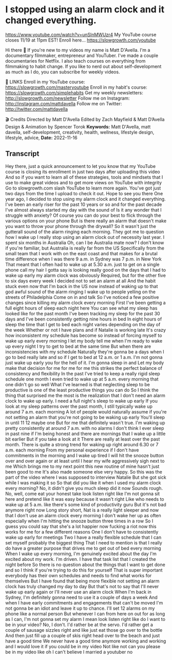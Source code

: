 # I stopped using an alarm clock and it changed everything.
https://www.youtube.com/watch?v=unSlnMWUzr4
My YouTube course closes 11/19 at 11pm EST! Enroll here… https://slowgrowth.com/youtube

Hi there 👋 If you're new to my videos my name is Matt D'Avella. I'm a documentary filmmaker, entrepreneur and YouTuber. I've made a couple documentaries for Netflix. I also teach courses on everything from filmmaking to habit change. If you like to nerd out about self-development as much as I do, you can subscribe for weekly videos.

🔗 LINKS
Enroll in my YouTube course:  https://slowgrowth.com/masteryoutube
Enroll in my habit's course:  https://slowgrowth.com/simplehabits
Get my weekly newsletters:  http://slowgrowth.com/newsletter
Follow me on Instagram:  http://instagram.com/mattdavella
Follow me on Twitter:  http://twitter.com/mattdavella

🎬 Credits
Directed by Matt D'Avella
Edited by Zach Mayfield & Matt D’Avella
Design & Animation by Spencer Torok
**Keywords:** Matt D'Avella, matt davella, self-development, creativity, health, wellness, lifestyle design, lifestyle, advice, 
**Date:** 2022-11-16

## Transcript
 Hey there, just a quick announcement to let you know that my YouTube course is closing its enrollment in just two days after uploading this video And so if you want to learn all of these strategies, tools and mindsets that I use to make great videos and to get more views on YouTube with integrity Go to slowgrowth.com slash YouTube to learn more again. You've got just two days from the time I upload to check it out. Hope to see you there One year ago, I decided to stop using my alarm clock and it changed everything. I've been an early riser for the past 10 years or so and for the past decade I've almost always started my day with the sound of Is it any wonder that I struggle with anxiety? Of course you can do your best to flick through the various options on your phone But is there really an alarm that doesn't make you want to throw your phone through the drywall? So it wasn't just the gutterall sound of the alarm ringing each morning. They got me to question how I wake up I really stop using an alarm clock out of necessity last year. I spent six months in Australia Oh, can I be Australia mate now? I don't know if you're familiar, but Australia is really far from the US Specifically from the small team that I work with on the east coast and that makes for a brutal time difference when I was there 9 a.m. in Sydney was 7 p.m. in New York That meant that I often had to wake up at 5.30 a.m. just to get on a single phone call my hair I gotta say is looking really good on the days that I had to wake up early my alarm clock was obviously Required, but for the other five to six days every week I decided not to set an alarm at all And the habit stuck even now that I'm back in the US now instead of waking up to that god awful sound of the alarm ringing I wake up to people yelling on the streets of Philadelphia Come on in and talk So I've noticed a few positive changes since killing my alarm clock every morning First I've been getting a full eight hours of sleep each night here You can see what my sleep has looked like for the past month I've been tracking my sleep for the past 30 days and I've been consistently getting nine hours in bed In eight hours of sleep the time that I get to bed each night varies depending on the day of the week Whether or not I have plans and if Natalie is working late It's crazy how inconsistent my schedule has become so instead of forcing myself to wake up early every morning I let my body tell me when I'm ready to wake up every night I try to get to bed at the same time But when there are inconsistencies with my schedule Naturally they're gonna be a days when I go to bed really late and so if I get to bed at 12 a.m. or 1 a.m. I'm not gonna just wake up early you for the hell of it. I'm gonna sleep in and Let my body make that decision for me for me for me this strikes the perfect balance of consistency and flexibility In the past I've tried to keep a really rigid sleep schedule one month I even tried to wake up at 5 a.m. every morning that one didn't go so well What I've learned is that neglecting sleep to be productive is one of the least productive things you can do So I think the thing that surprised me the most is the realization that I don't need an alarm clock to wake up early. I need a full night's sleep to wake up early If you look at my sleep patterns over the past month, I still typically wake up around 7 a.m. each morning A lot of people would naturally assume if you're not setting an alarm that you're not going to be waking up early You'll sleep in until 11 12 maybe one But for me that definitely wasn't true. I'm waking up pretty consistently at around 7 a.m. with no alarms I don't think I ever sleep in past nine if I'm being honest and there are mornings that I wake up a little bit earlier But if you take a look at it There are really at least over the past month. There is quite a strong trend for waking up right around 6.30 or 7 a.m. each morning From my personal experience if I don't have commitments in the morning and I wake up tired I will hit the snooze button over and over again or at least until I hear my wife aggressively sigh next to me Which brings me to my next point this new routine of mine hasn't just been good to me It's also made someone else very happy. So this was the part of the video where I was supposed to interview Natalie But she got sick while I was making it so So that did you like it when I used my alarm clock every morning? No, it didn't give you much sleep did it now Sounds rough. No, well, come eat your honest take look listen right like I'm not gonna sit here and pretend like it was easy because it wasn't right Like who needs to wake up at 5 a.m. like there's some kind of productivity guru But it's not bad anymore right now Long story short, Nat is a really light sleeper and now that I don't use an alarm clock every morning I don't wake her up as often especially when I'm hitting the snooze button three times in a row So I guess you could say that she's a lot happier now fucking a riot now this works for me for a few different reasons One I don't have to consistently wake up early for meetings Two I have a really flexible schedule that I can set myself probably the biggest thing That I need to mention is that I really do have a greater purpose that drives me to get out of bed every morning When I wake up every morning, I'm genuinely excited about the day I'm excited about my work. I'm driven. I have that task list that I created the night before So there is no question about the things that I want to get done and so I think if you're trying to do this for yourself That is super important everybody has their own schedules and needs to find what works for themselves But I have found that being more flexible not setting an alarm clock has truly changed my day to day But that's not to say that I'll never wake up early again or I'll never use an alarm clock When I'm back in Sydney, I'm definitely gonna need to use it a couple of days a week And when I have early commitments and engagements that can't be moved I'm not gonna be an idiot and leave it up to chance. I'll set 12 alarms on my phone like a normal person But whenever I can from here on out for as long as I can, I'm not gonna set my alarm I mean look listen right like do I want to be in your video? No, I don't. I'd rather be at the servo. I'd rather get a couple of sausage sizzles right and like just eat those go over to the bottle And then just fill up a couple of skis right head over to the beach and just have a good time We never have a good time anymore working and working and I would love it if you could be in my video Not like not can you please be in my video like oh I can't believe I married a youtuber no

